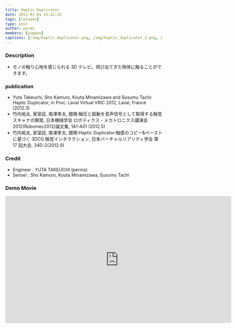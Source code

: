 ```yaml
---
title: Haptic Duplicator
date: 2011-01-01 15:22:25
tags: [release]
type: post
author: perms
members: [yuppon]
captions: [/img/haptic_duplicator.png, /img/haptic_duplicator_2.png, /img/haptic_duplicator_3.png]
---
```


### Description

* モノの触り心地を感じられる 3D テレビ。飛び出てきた物体に触ることができます。

### publication

* Yuta Takeuchi, Sho Kamuro, Kouta Minamizawa and Susumu Tachi: Haptic Duplicator, in Proc. Laval Virtual VRIC 2012, Laval, France (2012.3)
* 竹内祐太, 家室証, 南澤孝太, 舘暲:触圧と振動を音声信号として取得する触覚スキャナの開発, 日本機械学会 ロボティクス・メカトロニクス講演会 2012(Robomec2012)論文集, 1A1-A01 (2012.5)
* 竹内祐太, 家室証, 南澤孝太, 舘暲:Haptic Duplicator:触感のコピー&ペーストに基づく 3DCG 触覚インタラクション, 日本バーチャルリアリティ学会 第 17 回大会, 34D-2(2012.9)

### Credit

* Engineer : YUTA TAKEUCHI (perms)
* Sensei : Sho Kamuro, Kouta Minamizawa, Susumu Tachi

### Demo Movie

<iframe width="720" height="405" src="https://www.youtube.com/embed/8mg0B9q1ivw" frameborder="0" gesture="media" allow="encrypted-media" allowfullscreen></iframe>
